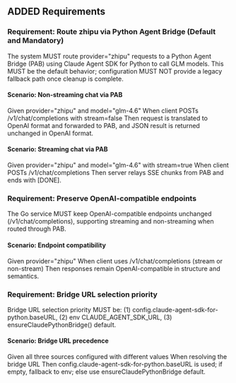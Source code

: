 ## ADDED Requirements

### Requirement: Route zhipu via Python Agent Bridge (Default and Mandatory)
The system MUST route provider="zhipu" requests to a Python Agent Bridge (PAB) using Claude Agent SDK for Python to call GLM models. This MUST be the default behavior; configuration MUST NOT provide a legacy fallback path once cleanup is complete.

#### Scenario: Non-streaming chat via PAB
Given provider="zhipu" and model="glm-4.6"
When client POSTs /v1/chat/completions with stream=false
Then request is translated to OpenAI format and forwarded to PAB, and JSON result is returned unchanged in OpenAI format.

#### Scenario: Streaming chat via PAB
Given provider="zhipu" and model="glm-4.6" with stream=true
When client POSTs /v1/chat/completions
Then server relays SSE chunks from PAB and ends with [DONE].

### Requirement: Preserve OpenAI-compatible endpoints
The Go service MUST keep OpenAI-compatible endpoints unchanged (/v1/chat/completions), supporting streaming and non-streaming when routed through PAB.

#### Scenario: Endpoint compatibility
Given provider="zhipu"
When client uses /v1/chat/completions (stream or non-stream)
Then responses remain OpenAI-compatible in structure and semantics.

### Requirement: Bridge URL selection priority
Bridge URL selection priority MUST be: (1) config.claude-agent-sdk-for-python.baseURL, (2) env CLAUDE_AGENT_SDK_URL, (3) ensureClaudePythonBridge() default.

#### Scenario: Bridge URL precedence
Given all three sources configured with different values
When resolving the bridge URL
Then config.claude-agent-sdk-for-python.baseURL is used; if empty, fallback to env; else use ensureClaudePythonBridge default.
